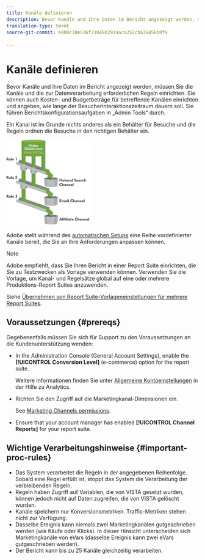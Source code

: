 ```yaml
---
title: Kanäle definieren
description: Bevor Kanäle und ihre Daten im Bericht angezeigt werden, müssen Sie die Kanäle und die zur Datenverarbeitung erforderlichen Regeln einrichten. Sie können auch Kosten- und Budgetbeträge für betreffende Kanälen einrichten und angeben, wie lange der Besucherinteraktionszeitraum dauern soll. Sie führen Berichtskonfigurationsaufgaben in „Admin Tools“ durch.
translation-type: tm+mt
source-git-commit: e080c38e536f710490291aaca252cba36456b0f9

---
```



# Kanäle definieren

Bevor Kanäle und ihre Daten im Bericht angezeigt werden, müssen Sie die Kanäle und die zur Datenverarbeitung erforderlichen Regeln einrichten. Sie können auch Kosten- und Budgetbeträge für betreffende Kanälen einrichten und angeben, wie lange der Besucherinteraktionszeitraum dauern soll. Sie führen Berichtskonfigurationsaufgaben in „Admin Tools“ durch.

Ein Kanal ist im Grunde nichts anderes als ein Behälter für Besuche und die Regeln ordnen die Besuche in den richtigen Behälter ein.

![](assets/buckets_2.png)

Adobe stellt während des [automatischen Setups](/help/components/c-marketing-channels/getting-started/c-channel-autosetup.md) eine Reihe vordefinierter Kanäle bereit, die Sie an Ihre Anforderungen anpassen können.

>[!NOTE]
>
>Adobe empfiehlt, dass Sie Ihren Bericht in einer Report Suite einrichten, die Sie zu Testzwecken als Vorlage verwenden können. Verwenden Sie die Vorlage, um Kanal- und Regelsätze global auf eine oder mehrere Produktions-Report Suites anzuwenden.
>
>Siehe [Übernehmen von Report Suite-Vorlageneinstellungen für mehrere Report Suites](/help/components/c-marketing-channels/getting-started/t-template.md).

## Voraussetzungen {#prereqs}

Gegebenenfalls müssen Sie sich für Support zu den Voraussetzungen an die Kundenunterstützung wenden:

* In the Administration Console (General Account Settings), enable the **[!UICONTROL Conversion Level]** (e-commerce) option for the report suite.

   Weitere Informationen finden Sie unter [Allgemeine Kontoeinstellungen](https://docs.adobe.com/content/help/en/analytics/admin/admin-tools/general-acct-settings-admin.html) in der Hilfe zu Analytics.

* Richten Sie den Zugriff auf die Marketingkanal-Dimensionen ein.

   See [Marketing Channels permissions](/help/components/c-marketing-channels/mc-access/c-channel-report-access.md).

* Ensure that your account manager has enabled **[!UICONTROL Channel Reports]** for your report suite.

## Wichtige Verarbeitungshinweise {#important-proc-rules}

* Das System verarbeitet die Regeln in der angegebenen Reihenfolge. Sobald eine Regel erfüllt ist, stoppt das System die Verarbeitung der verbleibenden Regeln.
* Regeln haben Zugriff auf Variablen, die von VISTA gesetzt wurden, können jedoch nicht auf Daten zugreifen, die von VISTA gelöscht wurden.
* Kanäle speichern nur Konversionsmetriken. Traffic-Metriken stehen nicht zur Verfügung.
* Dasselbe Ereignis kann niemals zwei Marketingkanälen gutgeschrieben werden (wie Käufe oder Klicks). In dieser Hinsicht unterscheiden sich Marketingkanäle von eVars (dasselbe Ereignis kann zwei eVars gutgeschrieben werden).
* Der Bericht kann bis zu 25 Kanäle gleichzeitig verarbeiten.

